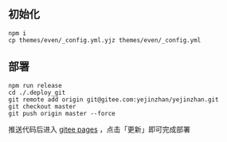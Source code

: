 ## 初始化
```shell
npm i
cp themes/even/_config.yml.yjz themes/even/_config.yml
```

## 部署
```shell
npm run release
cd ./.deploy_git
git remote add origin git@gitee.com:yejinzhan/yejinzhan.git
git checkout master
git push origin master --force
```

推送代码后进入 [gitee pages](https://gitee.com/yejinzhan/yejinzhan/pages) ，点击「更新」即可完成部署
